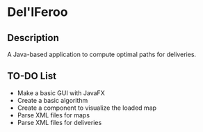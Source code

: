 # Del'IFeroo

## Description
A Java-based application to compute optimal paths for deliveries.

## TO-DO List
- Make a basic GUI with JavaFX
- Create a basic algorithm
- Create a component to visualize the loaded map
- Parse XML files for maps
- Parse XML files for deliveries
